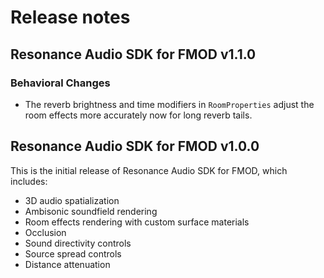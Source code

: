 # Release notes

## Resonance Audio SDK for FMOD v1.1.0

### Behavioral Changes
* The reverb brightness and time modifiers in `RoomProperties` adjust the room
  effects more accurately now for long reverb tails.

## Resonance Audio SDK for FMOD v1.0.0

This is the initial release of Resonance Audio SDK for FMOD, which includes:
* 3D audio spatialization
* Ambisonic soundfield rendering
* Room effects rendering with custom surface materials
* Occlusion
* Sound directivity controls
* Source spread controls
* Distance attenuation
